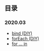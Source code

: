 ## 目录

### 2020.03
+ [bind (DIY)](./docs/DIY/bind.md)
+ [forEach (DIY)](./docs/DIY/forEach.md)
+ [for ... in](./docs/forIn.md)